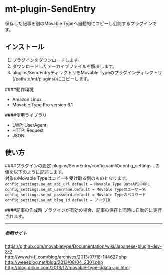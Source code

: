 # mt-plugin-SendEntry

保存した記事を別のMovable Typeへ自動的にコピーし公開するプラグインです。

## インストール
1. プラグインをダウンロードします。
2. ダウンロードしたアーカイブファイルを解凍します。
3. plugins/SendEntryディレクトリをMovable Typeのプラグインディレクトリ(/path/to/mt/plugins/)にコピーします。

####動作環境
* Amazon Linux
* Movable Type Pro version 6.1

####使用ライブラリ
* LWP::UserAgent
* HTTP::Request
* JSON

## 使い方
####プラグインの設定
plugins/SendEntry/config.yamlのconfig_settings...の値を以下のように記述します。  
対象のMovable Typeはコピーを受け取る側のものとなります。  
`config_settings.se_mt_api_url.default = Movable Type DataAPIのURL`  
`config_settings.se_mt_username.default = Movable Typeのユーザー名` 
`config_settings.se_mt_password.default = Movable Typeのパスワード`  
`config_settings.se_mt_blog_id.default = ブログID`

####記事の作成時
プラグインが有効の場合、記事の保存と同時に自動的に実行されます。

- - -

##### 参照サイト
<https://github.com/movabletype/Documentation/wiki/Japanese-plugin-dev-3-2>  
<http://www.h-fj.com/blog/archives/2013/07/18-144627.php>  
<http://weeeblog.net/blog/2013/08/04_2301.php>  
<http://blog.drikin.com/2013/12/movable-type-6data-api.html>  

